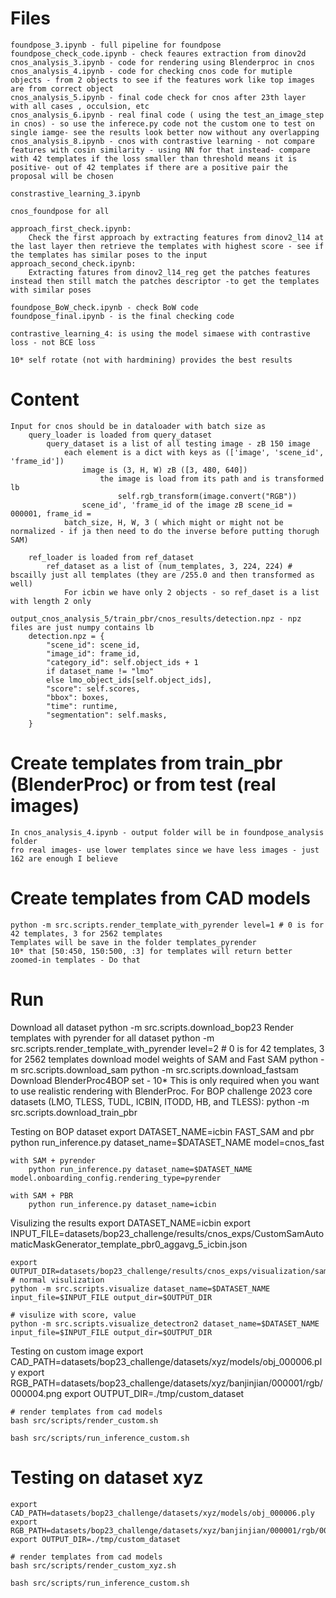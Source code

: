 # Files
    foundpose_3.ipynb - full pipeline for foundpose 
    foundpose_check_code.ipynb - check feaures extraction from dinov2d
    cnos_analysis_3.ipynb - code for rendering using Blenderproc in cnos
    cnos_analysis_4.ipynb - code for checking cnos code for mutiple objects - from 2 objects to see if the features work like top images are from correct object
    cnos_analysis_5.ipynb - final code check for cnos after 23th layer with all cases , occulsion, etc 
    cnos_analysis_6.ipynb - real final code ( using the test_an_image_step in cnos) - so use the inferece.py code not the custom one to test on single iamge- see the results look better now without any overlapping
    cnos_analysis_8.ipynb - cnos with contrastive learning - not compare features with cosin similarity - using NN for that instead- compare with 42 templates if the loss smaller than threshold means it is positive- out of 42 templates if there are a positive pair the proposal will be chosen

    constrastive_learning_3.ipynb

    cnos_foundpose for all 

    approach_first_check.ipynb: 
        Check the first approach by extracting features from dinov2_l14 at the last layer then retrieve the templates with highest score - see if the templates has similar poses to the input  
    approach_second_check.ipynb: 
        Extracting fatures from dinov2_l14_reg get the patches features instead then still match the patches descriptor -to get the templates with similar poses

    foundpose_BoW_check.ipynb - check BoW code
    foundpose_final.ipynb - is the final checking code

    contrastive_learning_4: is using the model simaese with contrastive loss - not BCE loss

    10* self rotate (not with hardmining) provides the best results

# Content
    Input for cnos should be in dataloader with batch size as
        query_loader is loaded from query_dataset 
            query_dataset is a list of all testing image - zB 150 image
                each element is a dict with keys as (['image', 'scene_id', 'frame_id'])
                    image is (3, H, W) zB ([3, 480, 640])
                        the image is load from its path and is transformed lb
                            self.rgb_transform(image.convert("RGB"))
                    scene_id', 'frame_id of the image zB scene_id = 000001, frame_id =  
                batch_size, H, W, 3 ( which might or might not be normalized - if ja then need to do the inverse before putting thorugh SAM)

        ref_loader is loaded from ref_dataset 
            ref_dataset as a list of (num_templates, 3, 224, 224) # bscailly just all templates (they are /255.0 and then transformed as well)
                For icbin we have only 2 objects - so ref_daset is a list with length 2 only 
    
    output_cnos_analysis_5/train_pbr/cnos_results/detection.npz - npz files are just numpy contains lb
        detection.npz = {
            "scene_id": scene_id,
            "image_id": frame_id,
            "category_id": self.object_ids + 1
            if dataset_name != "lmo"
            else lmo_object_ids[self.object_ids],
            "score": self.scores,
            "bbox": boxes,
            "time": runtime,
            "segmentation": self.masks,
        }
# Create templates from train_pbr (BlenderProc) or from test (real images)
    In cnos_analysis_4.ipynb - output folder will be in foundpose_analysis folder
    fro real images- use lower templates since we have less images - just 162 are enough I believe
# Create templates from CAD models 
    python -m src.scripts.render_template_with_pyrender level=1 # 0 is for 42 templates, 3 for 2562 templates
    Templates will be save in the folder templates_pyrender
    10* that [50:450, 150:500, :3] for templates will return better zoomed-in templates - Do that

# Run
Download all dataset
    python -m src.scripts.download_bop23
Render templates with pyrender for all dataset
    python -m src.scripts.render_template_with_pyrender level=2 # 0 is for 42 templates, 3 for 2562 templates
download model weights of SAM and Fast SAM
    python -m src.scripts.download_sam
    python -m src.scripts.download_fastsam
Download BlenderProc4BOP set - 10* This is only required when you want to use realistic rendering with BlenderProc.
    For BOP challenge 2023 core datasets (LMO, TLESS, TUDL, ICBIN, ITODD, HB, and TLESS):
        python -m src.scripts.download_train_pbr

Testing on BOP dataset
    export DATASET_NAME=icbin 
    FAST_SAM and pbr
        python run_inference.py dataset_name=$DATASET_NAME model=cnos_fast

    with SAM + pyrender
        python run_inference.py dataset_name=$DATASET_NAME model.onboarding_config.rendering_type=pyrender

    with SAM + PBR
        python run_inference.py dataset_name=icbin
 
Visulizing the results
    export DATASET_NAME=icbin 
    export INPUT_FILE=datasets/bop23_challenge/results/cnos_exps/CustomSamAutomaticMaskGenerator_template_pbr0_aggavg_5_icbin.json

    export OUTPUT_DIR=datasets/bop23_challenge/results/cnos_exps/visualization/sam_pbr_icbin/
    # normal visulization
    python -m src.scripts.visualize dataset_name=$DATASET_NAME input_file=$INPUT_FILE output_dir=$OUTPUT_DIR

    # visulize with score, value
    python -m src.scripts.visualize_detectron2 dataset_name=$DATASET_NAME input_file=$INPUT_FILE output_dir=$OUTPUT_DIR

Testing on custom image
    export CAD_PATH=datasets/bop23_challenge/datasets/xyz/models/obj_000006.ply
    export RGB_PATH=datasets/bop23_challenge/datasets/xyz/banjinjian/000001/rgb/000004.png
    export OUTPUT_DIR=./tmp/custom_dataset

    # render templates from cad models
    bash src/scripts/render_custom.sh

    bash src/scripts/run_inference_custom.sh

# Testing on dataset xyz
    export CAD_PATH=datasets/bop23_challenge/datasets/xyz/models/obj_000006.ply
    export RGB_PATH=datasets/bop23_challenge/datasets/xyz/banjinjian/000001/rgb/000004.png
    export OUTPUT_DIR=./tmp/custom_dataset

    # render templates from cad models
    bash src/scripts/render_custom_xyz.sh

    bash src/scripts/run_inference_custom.sh





